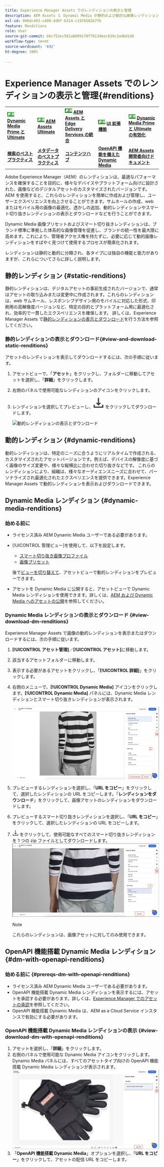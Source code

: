 ```yaml
---
title: Experience Manager Assets でのレンディションの表示と管理
description: AEM Assets と Dynamic Media が静的および動的な画像レンディションを使用して効果的な画像管理を簡素化する仕組みについて説明します。
exl-id: 006dc493-c400-4d0f-b314-c1978582b7fb
feature: Renditions
role: User
source-git-commit: b6c753ec581a80991f0f79134bec019c3ad6d1d0
workflow-type: tm+mt
source-wordcount: '692'
ht-degree: 100%

---
```


# Experience Manager Assets でのレンディションの表示と管理{#renditions}

<table>
    <tr>
        <td>
            <sup style= "background-color:#008000; color:#FFFFFF; font-weight:bold"><i>新規</i></sup> <a href="/help/assets/dynamic-media/dm-prime-ultimate.md"><b>Dynamic Media Prime と Ultimate</b></a>
        </td>
        <td>
            <sup style= "background-color:#008000; color:#FFFFFF; font-weight:bold"><i>新規</i></sup> <a href="/help/assets/assets-ultimate-overview.md"><b>AEM Assets Ultimate</b></a>
        </td>
        <td>
            <sup style= "background-color:#008000; color:#FFFFFF; font-weight:bold"><i>新規</i></sup> <a href="/help/assets/integrate-aem-assets-edge-delivery-services.md"><b>AEM Assets と Edge Delivery Services の統合</b></a>
        </td>
        <td>
            <sup style= "background-color:#008000; color:#FFFFFF; font-weight:bold"><i>新規</i></sup> <a href="/help/assets/aem-assets-view-ui-extensibility.md"><b>UI 拡張機能</b></a>
        </td>
          <td>
            <sup style= "background-color:#008000; color:#FFFFFF; font-weight:bold"><i>新規</i></sup> <a href="/help/assets/dynamic-media/enable-dynamic-media-prime-and-ultimate.md"><b>Dynamic Media Prime と Ultimate の有効化</b></a>
        </td>
    </tr>
    <tr>
        <td>
            <a href="/help/assets/search-best-practices.md"><b>検索のベストプラクティス</b></a>
        </td>
        <td>
            <a href="/help/assets/metadata-best-practices.md"><b>メタデータのベストプラクティス</b></a>
        </td>
        <td>
            <a href="/help/assets/product-overview.md"><b>コンテンツハブ</b></a>
        </td>
        <td>
            <a href="/help/assets/dynamic-media-open-apis-overview.md"><b>OpenAPI 機能を備えた Dynamic Media</b></a>
        </td>
        <td>
            <a href="https://developer.adobe.com/experience-cloud/experience-manager-apis/"><b>AEM Assets 開発者向けドキュメント</b></a>
        </td>
    </tr>
</table>

Adobe Experience Manager（AEM）のレンディションは、最適なパフォーマンスを確保することを目的に、様々なデバイスやプラットフォーム向けに設計された、画像などのデジタルアセットのカスタマイズされたバージョンです。AEM を使用すると、これらのレンディションを簡単に作成および管理し、ユーザーエクスペリエンスを向上させることができます。サムネールの作成、web またはモバイル用の画像の最適化、透かしの追加、動的レンディションやスマート切り抜きレンディションの表示とダウンロードなどを行うことができます。

Dynamic Media 画像プリセットおよびスマート切り抜きレンディションは、ブランド標準に準拠した体系的な画像管理を促進し、ブランドの統一性を最大限に高めます。これにより、管理者アクセス権を持たずに、必要に応じて動的画像レンディションをすばやく見つけて使用するプロセスが簡素化されます。

レンディションは静的と動的に分類され、各タイプには独自の機能と能力がありますが、これらについてさらに詳しく説明します。

## 静的レンディション {#static-renditions}

静的レンディションは、デジタルアセットの事前生成されたバージョンで、通常はアセットの取り込みまたは変更中に作成されます。これらのレンディションは、web サムネール、レスポンシブデザイン用のモバイルに対応した形式、印刷用の高解像度バージョンなど、特定の目的とプラットフォーム用に最適化され、効率的で一貫したエクスペリエンスを確保します。
詳しくは、Experience Manager Assets で[静的レンディションの表示とダウンロード](#view-and-download-static-renditions)を行う方法を参照してください。

### 静的レンディションの表示とダウンロード{#view-and-download-static-renditions}

アセットのレンディションを表示してダウンロードするには、次の手順に従います。

1. アセットビューで、「**アセット**」をクリックし、フォルダーに移動してアセットを選択し、「**詳細**」をクリックします。
1. 右側のパネルで使用可能なレンディションのアイコンをクリックします。
1. レンディションを選択してプレビューし、![ダウンロードアイコン](/help/assets/assets/download-icon.svg) をクリックしてダウンロードします。

   ![動的レンディションの表示とダウンロード](/help/assets/assets/view-download-static-rendition.png)

## 動的レンディション {#dynamic-renditions}

動的レンディションは、特定のニーズに合うようにリアルタイムで作成される、カスタマイズされたアセットバージョンです。例えば、デバイスの解像度に基づく画像のサイズ変更や、様々な縦横比に合わせた切り抜きなどです。
これらのレンディションにより、組織は、様々なオーディエンスニーズに合わせて、パーソナライズされ最適化されたエクスペリエンスを提供できます。Experience Manager Assets で動的レンディションを表示およびダウンロードできます。

## Dynamic Media レンディション {#dynamic-media-renditions}

### 始める前に

* ライセンス済み AEM Dynamic Media ユーザーである必要があります。
* [!UICONTROL 管理ビュー]を使用して、以下を設定します。
   * [スマート切り抜き画像プロファイル](/help/assets/dynamic-media/image-profiles.md#creating-image-profiles)
   * [画像プリセット](/help/assets/dynamic-media/managing-image-presets.md)

  後で[ビューを切り替えて](/help/assets/assets-view-introduction.md#how-to-access-assets-view)、アセットビューで動的レンディションをプレビューできます。
* アセットを Dynamic Media に公開すると、アセットビューで Dynamic Media レンディションを使用できます。詳しくは、[AEM および Dynamic Media へのアセットの公開](https://experienceleague.adobe.com/ja/docs/experience-manager-cloud-service/content/assets/assets-view/publish-assets-to-aem-and-dm)を参照してください。


### Dynamic Media レンディションの表示とダウンロード {#view-download-dm-renditions}

Experience Manager Assets で画像の動的レンディションを表示またはダウンロードするには、次の手順に従います。

1. **[!UICONTROL アセット管理]**／**[!UICONTROL アセット]**&#x200B;に移動します。

1. 該当するアセットフォルダーに移動します。

1. 表示する必要があるアセットをクリックし、「**[!UICONTROL 詳細]**」をクリックします。

1. 右側のメニューで、**[!UICONTROL Dynamic Media]** アイコンをクリックします。**[!UICONTROL Dynamic Media]** パネルには、Dynamic Media レンディションとスマート切り抜きレンディションが表示されます。

   ![動的レンディション](/help/assets/assets/dm-scene7-renditions.png)
   <!-- ![dynamic renditions](assets/preset_smart_crop_view.png) -->

1. プレビューするレンディションを選択し、「**URL をコピー**」をクリックして、選択したレンディションの URL をコピーします。「**レンディションをダウンロード**」をクリックして、画像アセットのレンディションをダウンロードします。
1. プレビューするスマート切り抜きレンディションを選択し、「**URL をコピー**」をクリックして、選択したレンディションの URL をコピーします。
1. ![ダウンロードアイコン](assets/do-not-localize/download-icon.png) をクリックして、使用可能なすべてのスマート切り抜きレンディションを 1 つの zip ファイルとしてダウンロードします。
   ![ダウンロードアイコン](/help/assets/assets/smartcrop-rendition.png)

   >[!NOTE]
   >
   >これらのレンディションは、画像アセットに対してのみ使用できます。

## OpenAPI 機能搭載 Dynamic Media レンディション {#dm-with-openapi-renditions}

### 始める前に {#prereqs-dm-with-openapi-renditions}

* ライセンス済み AEM Dynamic Media ユーザーである必要があります。
* OpenAPI 機能搭載 Dynamic Media レンディションを表示するには、アセットを承認する必要があります。詳しくは、[Experience Manager でのアセットの承認](/help/assets/approve-assets.md#copy-delivery-url-approved-assets)を参照してください。
* OpenAPI 機能搭載 Dynamic Media は、AEM as a Cloud Service インスタンスで有効にする必要があります。

### OpenAPI 機能搭載 Dynamic Media レンディションの表示 {#view-download-dm-with-openapi-renditions}

1. アセットを選択し、「**詳細**」をクリックします。
1. 右側のパネルで使用可能な Dynamic Media アイコンをクリックします。Dynamic Media パネルには、すべてのアセットタイプ向けの OpenAPI 機能搭載 Dynamic Media レンディションが表示されます。
   ![ダウンロードアイコン](/help/assets/assets/dm-with-open-api-copy-url.png)
1. 「**OpenAPI 機能搭載 Dynamic Media**」オプションを選択し、「**URL をコピー**」をクリックして、アセットの配信 URL をコピーします。


